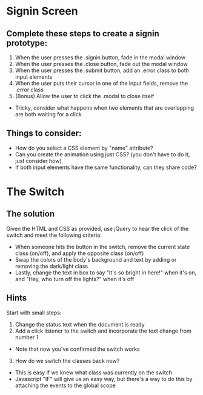 # Signin Screen

## Complete these steps to create a signin prototype:

1. When the user presses the .signin button, fade in the modal window
2. When the user presses the .close button, fade out the modal window
3. When the user presses the .submit button, add an .error class to both input elements
4. When the user puts their cursor in one of the input fields, remove the .error class
5. (Bonus) Allow the user to click the .modal to close itself
  - Tricky, consider what happens when two elements that are overlapping are both waiting for a click

## Things to consider: 

- How do you select a CSS element by "name" attribute?
- Can you create the animation using just CSS? (you don't have to do it, just consider how)
- If both input elements have the same functionality, can they share code?

# The Switch

## The solution

Given the HTML and CSS as provided, use jQuery to hear the click of the switch and meet the following criteria:

- When someone hits the button in the switch, remove the current state class (on/off), and apply the opposite class (on/off)
- Swap the colors of the body's background and text by adding or removing the dark/light class
- Lastly, change the text in box to say "It's so bright in here!" when it's on, and "Hey, who turn off the lights?" when it's off

## Hints

Start with small steps:

1. Change the status text when the document is ready
2. Add a click listener to the switch and incorporate the text change from number 1
- Note that now you've confirmed the switch works
3. How do we switch the classes back now?
- This is easy if we knew what class was currently on the switch
- Javascript "IF" will give us an easy way, but there's a way to do this by attaching the events to the global scope
